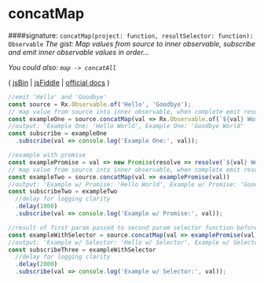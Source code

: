 # concatMap
####signature: `concatMap(project: function, resultSelector: function): Observable`
*The gist: Map values from source to inner observable, subscribe and emit inner observable values in order...*

*You could also: `map -> concatAll`*

( [jsBin](http://jsbin.com/dekadarube/1/edit?js,console) | [jsFiddle](https://jsfiddle.net/qg6qfqLz/32/) | [official docs](http://reactivex.io/rxjs/class/es6/Observable.js~Observable.html#instance-method-concatMap) )
```js
//emit 'Hello' and 'Goodbye'
const source = Rx.Observable.of('Hello', 'Goodbye');
// map value from source into inner observable, when complete emit result and move to next
const exampleOne = source.concatMap(val => Rx.Observable.of(`${val} World!`));
//output: 'Example One: 'Hello World', Example One: 'Goodbye World'
const subscribe = exampleOne
  .subscribe(val => console.log('Example One:', val));

//example with promise
const examplePromise = val => new Promise(resolve => resolve(`${val} World!`));
// map value from source into inner observable, when complete emit result and move to next
const exampleTwo = source.concatMap(val => examplePromise(val))
//output: 'Example w/ Promise: 'Hello World', Example w/ Promise: 'Goodbye World'
const subscribeTwo = exampleTwo
  //delay for logging clarity
  .delay(1000)
  .subscribe(val => console.log('Example w/ Promise:', val));

//result of first param passed to second param selector function before being  returned
const exampleWithSelector = source.concatMap(val => examplePromise(val), result => `${result} w/ selector!`);
//output: 'Example w/ Selector: 'Hello w/ Selector', Example w/ Selector: 'Goodbye w/ Selector'
const subscribeThree = exampleWithSelector
  //delay for logging clarity
  .delay(2000)
  .subscribe(val => console.log('Example w/ Selector:', val));
```